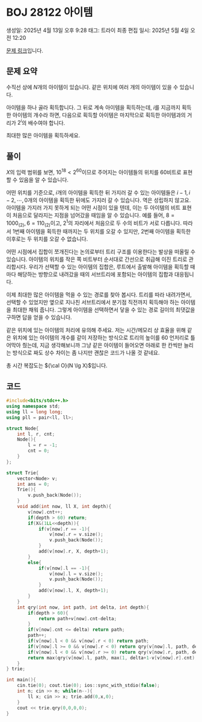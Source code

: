 # BOJ 28122 아이템

생성일: 2025년 4월 13일 오후 9:28
태그: 트라이
최종 편집 일시: 2025년 5월 4일 오전 12:20

[문제 링크](http://boj.kr/28122)입니다.

## 문제 요약

수직선 상에 $N$개의 아이템이 있습니다. 같은 위치에 여러 개의 아이템이 있을 수 있습니다.

아이템을 하나 골라 획득합니다. 그 뒤로 계속 아이템을 획득하는데, $i$를 지금까지 획득한 아이템의 개수라 하면, 다음으로 획득할 아이템은 마지막으로 획득한 아이템과의 거리가 $2^i$의 배수여야 합니다.

최대한 많은 아이템을 획득하세요.

## 풀이

$X$의 입력 범위를 보면, $10^{18} < 2^{60}$이므로 주어지는 아이템들의 위치를 60비트로 표현할 수 있음을 알 수 있습니다.

어떤 위치를 기준으로, $i$개의 아이템을 획득한 뒤 가지러 갈 수 있는 아이템들은 $i-1, i-2, \cdots, 0$개의 아이템을 획득한 뒤에도 가지러 갈 수 있습니다. 역은 성립하지 않고요. 아이템을 가지러 가지 못하게 되는 어떤 시점이 있을 텐데, 이는 두 아이템의 비트 표현이 처음으로 달라지는 지점을 넘어갔을 때임을 알 수 있습니다. 예를 들어, $8 = 1000_{(2)}, 6=110_{(2)}$이고, $2^1$의 자리에서 처음으로 두 수의 비트가 서로 다릅니다. 따라서 $1$번째 아이템을 획득한 때까지는 두 위치를 오갈 수 있지만, $2$번째 아이템을 획득한 이후로는 두 위치를 오갈 수 없습니다.

어떤 시점에서 집합이 쪼개진다는 논의로부터 트리 구조를 이용한다는 발상을 떠올릴 수 있습니다. 아이템의 위치를 작은 쪽 비트부터 순서대로 간선으로 취급해 이진 트리로 관리합시다. 우리가 선택할 수 있는 아이템의 집합은, 루트에서 출발해 아이템을 획득할 때마다 해당하는 방향으로 내려갔을 때의 서브트리에 포함되는 아이템의 집합과 대응됩니다.

이제 최대한 많은 아이템을 먹을 수 있는 경로를 찾아 봅시다. 트리를 따라 내려가면서, 선택할 수 있었지만 옆으로 지나친 서브트리에서 분기점 직전까지 획득해야 하는 아이템을 최대한 채워 줍니다. 그렇게 아이템을 선택하면서 닿을 수 있는 경로 길이의 최댓값을 구하면 답을 얻을 수 있습니다.

같은 위치에 있는 아이템의 처리에 유의해 주세요. 저는 시간/메모리 상 효율을 위해 같은 위치에 있는 아이템의 개수를 같이 저장하는 방식으로 트리의 높이를 60 언저리로 틀어막아 줬는데, 지금 생각해보니까 그냥 같은 아이템이 들어오면 아래로 한 칸씩만 늘리는 방식으로 짜도 상수 차이는 좀 나지만 괜찮은 코드가 나올 것 같네요.

총 시간 복잡도는 ${\cal O}(N \lg X)$입니다.

## 코드

```cpp
#include<bits/stdc++.h>
using namespace std;
using ll = long long;
using pll = pair<ll, ll>;

struct Node{
	int l, r, cnt;
	Node(){
		l = r = -1;
		cnt = 0;
	}
};

struct Trie{
	vector<Node> v;
	int ans = 0;
	Trie(){
		v.push_back(Node());
	}
	void add(int now, ll X, int depth){
		v[now].cnt++;
		if(depth > 60) return;
		if(X&(1LL<<depth)){
			if(v[now].r == -1){
				v[now].r = v.size();
				v.push_back(Node());
			}
			add(v[now].r, X, depth+1);
		}
		else{
			if(v[now].l == -1){
				v[now].l = v.size();
				v.push_back(Node());
			}
			add(v[now].l, X, depth+1);
		}
	}
	int qry(int now, int path, int delta, int depth){
		if(depth > 60){
			return path+v[now].cnt-delta;
		}
		if(v[now].cnt <= delta) return path;
		path++;
		if(v[now].l < 0 && v[now].r < 0) return path;
		if(v[now].l >= 0 && v[now].r < 0) return qry(v[now].l, path, delta+1, depth+1);
		if(v[now].l < 0 && v[now].r >= 0) return qry(v[now].r, path, delta+1, depth+1);
		return max(qry(v[now].l, path, max(1, delta+1-v[v[now].r].cnt), depth+1),qry(v[now].r, path, max(1, delta+1-v[v[now].l].cnt), depth+1));
	}
} trie;

int main(){
	cin.tie(0); cout.tie(0); ios::sync_with_stdio(false);
	int n; cin >> n; while(n--){
		ll x; cin >> x; trie.add(0,x,0);
	}
	cout << trie.qry(0,0,0,0);
}
```